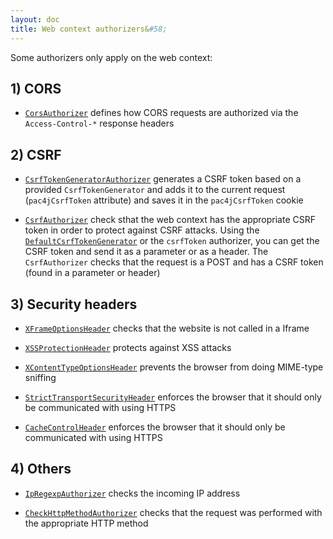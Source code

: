 ```yaml
---
layout: doc
title: Web context authorizers&#58;
---
```


Some authorizers only apply on the web context:

## 1) CORS
- [`CorsAuthorizer`](https://github.com/pac4j/pac4j/blob/master/pac4j-core/src/main/java/org/pac4j/core/authorization/authorizer/CorsAuthorizer.java) defines how CORS requests are authorized via the `Access-Control-*` response headers


## 2) CSRF

- [`CsrfTokenGeneratorAuthorizer`](https://github.com/pac4j/pac4j/blob/master/pac4j-core/src/main/java/org/pac4j/core/authorization/authorizer/csrf/CsrfTokenGeneratorAuthorizer.java) generates a CSRF token based on a provided `CsrfTokenGenerator` and adds it to the current request (`pac4jCsrfToken` attribute) and saves it in the `pac4jCsrfToken` cookie

- [`CsrfAuthorizer`](https://github.com/pac4j/pac4j/blob/master/pac4j-core/src/main/java/org/pac4j/core/authorization/authorizer/csrf/CsrfAuthorizer.java) check sthat the web context has the appropriate CSRF token in order to protect against CSRF attacks. Using the [`DefaultCsrfTokenGenerator`](https://github.com/pac4j/pac4j/blob/master/pac4j-core/src/main/java/org/pac4j/core/authorization/authorizer/csrf/DefaultCsrfTokenGenerator.java) or the `csrfToken` authorizer, you can get the CSRF token and send it as a parameter or as a header. The `CsrfAuthorizer` checks that the request is a POST and has a CSRF token (found in a parameter or header)

## 3) Security headers

- [`XFrameOptionsHeader`](https://github.com/pac4j/pac4j/blob/master/pac4j-core/src/main/java/org/pac4j/core/authorization/authorizer/XFrameOptionsHeader.java) checks that the website is not called in a Iframe

- [`XSSProtectionHeader`](https://github.com/pac4j/pac4j/blob/master/pac4j-core/src/main/java/org/pac4j/core/authorization/authorizer/XSSProtectionHeader.java) protects against XSS attacks

- [`XContentTypeOptionsHeader`](https://github.com/pac4j/pac4j/blob/master/pac4j-core/src/main/java/org/pac4j/core/authorization/authorizer/XContentTypeOptionsHeader.java) prevents the browser from doing MIME-type sniffing

- [`StrictTransportSecurityHeader`](https://github.com/pac4j/pac4j/blob/master/pac4j-core/src/main/java/org/pac4j/core/authorization/authorizer/StrictTransportSecurityHeader.java) enforces the browser that it should only be communicated with using HTTPS

- [`CacheControlHeader`](https://github.com/pac4j/pac4j/blob/master/pac4j-core/src/main/java/org/pac4j/core/authorization/authorizer/CacheControlHeader.java) enforces the browser that it should only be communicated with using HTTPS

## 4) Others

- [`IpRegexpAuthorizer`](https://github.com/pac4j/pac4j/blob/master/pac4j-http/src/main/java/org/pac4j/http/authorization/authorizer/IpRegexpAuthorizer.java) checks the incoming IP address

- [`CheckHttpMethodAuthorizer`](https://github.com/pac4j/pac4j/blob/master/pac4j-core/src/main/java/org/pac4j/core/authorization/authorizer/CheckHttpMethodAuthorizer.java) checks that the request was performed with the appropriate HTTP method
